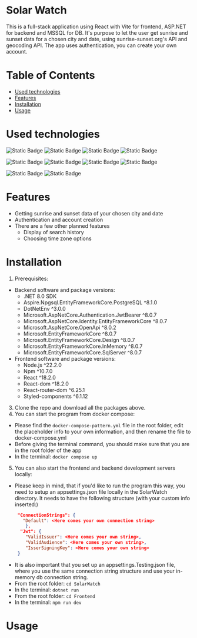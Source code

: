 # Solar Watch
This is a full-stack application using React with Vite for frontend, ASP.NET for backend and MSSQL for DB. It's purpose to let the user get sunrise and sunset data for a chosen city and date, using sunrise-sunset.org's API and geocoding API. The app uses authentication, you can create your own account. 

# Table of Contents
- [Used technologies](#used-technologies)  
- [Features](#features)  
- [Installation](#installation)   
- [Usage](#usage)

# Used technologies 
![Static Badge](https://img.shields.io/badge/ASP.NET-red?logo=.net) ![Static Badge](https://img.shields.io/badge/C%23-red?logo=c%23) ![Static Badge](https://img.shields.io/badge/Entity%20Framework-red?logo=dotnet%20entity) ![Static Badge](https://img.shields.io/badge/Identity-red?logo=identity)

![Static Badge](https://img.shields.io/badge/React-blue?logo=react) ![Static Badge](https://img.shields.io/badge/Javascript-blue?logo=javascript)
 ![Static Badge](https://img.shields.io/badge/Vite-blue?logo=vite) ![Static Badge](https://img.shields.io/badge/NPM-blue?logo=npm)

  ![Static Badge](https://img.shields.io/badge/MSSQL-black?logo=MSSQL) ![Static Badge](https://img.shields.io/badge/Docker-black?logo=docker)
# Features
 - Getting sunrise and sunset data of your chosen city and date
 - Authentication and account creation
 - There are a few other planned features
    - Display of search history
    - Choosing time zone options
  
# Installation
1. Prerequisites:
  - Backend software and package versions:
      - .NET 8.0 SDK
      - Aspire.Npgsql.EntityFrameworkCore.PostgreSQL	^8.1.0
      - DotNetEnv	^3.0.0	
      - Microsoft.AspNetCore.Authentication.JwtBearer	^8.0.7	
      - Microsoft.AspNetCore.Identity.EntityFrameworkCore	^8.0.7	
      - Microsoft.AspNetCore.OpenApi ^8.0.2	
      - Microsoft.EntityFrameworkCore	^8.0.7
      - Microsoft.EntityFrameworkCore.Design	^8.0.7 
      - Microsoft.EntityFrameworkCore.InMemory	^8.0.7
      - Microsoft.EntityFrameworkCore.SqlServer ^8.0.7
   - Frontend software and package versions:
      - Node.js ^22.2.0
      - Npm ^10.7.0
      - React	^18.2.0
      - React-dom	^18.2.0
      - React-router-dom	^6.25.1
      - Styled-components	^6.1.12
3. Clone the repo and download all the packages above.
4. You can start the program from docker compose:
  - Please find the ```docker-compose-pattern.yml``` file in the root folder, edit the placeholder info to your own information, and then rename the file to docker-compose.yml
  - Before giving the terminal command, you should make sure that you are in the root folder of the app
  - In the terminal: ```docker compose up```
5. You can also start the frontend and backend development servers locally:
  - Please keep in mind, that if you'd like to run the program this way, you need to setup an appsettings.json file locally in the SolarWatch directory. It needs to have the following structure (with your custom info inserted:)
    ```json
     "ConnectionStrings": {
       "Default": <Here comes your own connection string>
        },
      "Jwt": {
        "ValidIssuer": <Here comes your own string>,
        "ValidAudience": <Here comes your own string>,
        "IsserSigningKey": <Here comes your own string>
     }
    ```
  - It is also important that you set up an appsettings.Testing.json file, where you use the same connection string structure and use your in-memory db connection string.
  - From the root folder: ```cd SolarWatch```
  - In the terminal: ```dotnet run```
  - From the root folder: ```cd Frontend```
  - In the terminal: ```npm run dev```


# Usage 

